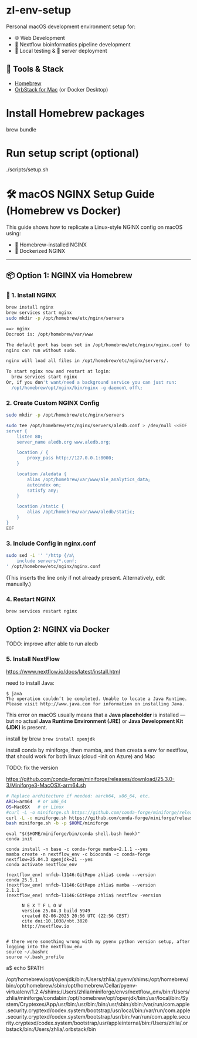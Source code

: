 # zl-env-setup

Personal macOS development environment setup for:

- 🌐 Web Development
- 🧬 Nextflow bioinformatics pipeline development
- 🧪 Local testing & 🚀 server deployment

## 🔧 Tools & Stack

- [Homebrew](https://brew.sh/)
- [OrbStack for Mac](https://orbstack.dev/) (or Docker Desktop)
<!-- - Node.js, Python, Git, NGINX
- VS Code with custom extensions
- Nextflow & related tools -->



# Install Homebrew packages
brew bundle

# Run setup script (optional)
./scripts/setup.sh

# 🛠️ macOS NGINX Setup Guide (Homebrew vs Docker)

This guide shows how to replicate a Linux-style NGINX config on macOS using:

- 🍺 Homebrew-installed NGINX
- 🐳 Dockerized NGINX

---

## 📦 Option 1: NGINX via Homebrew

### 🔧 1. Install NGINX

```bash
brew install nginx
brew services start nginx
sudo mkdir -p /opt/homebrew/etc/nginx/servers
```


```bash
==> nginx
Docroot is: /opt/homebrew/var/www

The default port has been set in /opt/homebrew/etc/nginx/nginx.conf to 8080 so that
nginx can run without sudo.

nginx will load all files in /opt/homebrew/etc/nginx/servers/.

To start nginx now and restart at login:
  brew services start nginx
Or, if you don't want/need a background service you can just run:
  /opt/homebrew/opt/nginx/bin/nginx -g daemon\ off\;
```

### 2. Create Custom NGINX Config

```bash
sudo mkdir -p /opt/homebrew/etc/nginx/servers

sudo tee /opt/homebrew/etc/nginx/servers/aledb.conf > /dev/null <<EOF
server {
    listen 80;
    server_name aledb.org www.aledb.org;

    location / {
        proxy_pass http://127.0.0.1:8000;
    }

    location /aledata {
        alias /opt/homebrew/var/www/ale_analytics_data;
        autoindex on;
        satisfy any;
    }

    location /static {
        alias /opt/homebrew/var/www/aledb/static;
    }
}
EOF
```

### 3. Include Config in nginx.conf
```bash
sudo sed -i '' '/http {/a\
    include servers/*.conf;
' /opt/homebrew/etc/nginx/nginx.conf
```
(This inserts the line only if not already present. Alternatively, edit manually.)

### 4. Restart NGINX
```bash
brew services restart nginx
```

## Option 2: NGINX via Docker
TODO: improve after able to run aledb



### 5. Install NextFlow
https://www.nextflow.io/docs/latest/install.html

need to install Java:

```
$ java
The operation couldn’t be completed. Unable to locate a Java Runtime.
Please visit http://www.java.com for information on installing Java.
```

This error on macOS usually means that a **Java placeholder** is installed — but no actual **Java Runtime Environment (JRE)** or **Java Development Kit (JDK)** is present.

install by brew `brew install openjdk`

install conda by miniforge, then mamba, and then creata a env for nextflow, that should work for both linux (cloud -init on Azure) and Mac

TODO: fix the version 



https://github.com/conda-forge/miniforge/releases/download/25.3.0-3/Miniforge3-MacOSX-arm64.sh

```bash
# Replace architecture if needed: aarch64, x86_64, etc.
ARCH=arm64  # or x86_64
OS=MacOSX   # or Linux
#curl -L -o miniforge.sh https://github.com/conda-forge/miniforge/releases/latest/download/Miniforge3-${OS}-${ARCH}.sh
curl -L -o miniforge.sh https://github.com/conda-forge/miniforge/releases/download/25.3.0-3//Miniforge3-${OS}-${ARCH}.sh
bash miniforge.sh -b -p $HOME/miniforge
```

```
eval "$($HOME/miniforge/bin/conda shell.bash hook)"
conda init
```

```
conda install -n base -c conda-forge mamba=2.1.1 --yes
mamba create -n nextflow_env -c bioconda -c conda-forge nextflow=25.04.3 openjdk=21 --yes
conda activate nextflow_env

```

```
(nextflow_env) nnfcb-l1146:GitRepo zhlia$ conda --version
conda 25.5.1
(nextflow_env) nnfcb-l1146:GitRepo zhlia$ mamba --version
2.1.1
(nextflow_env) nnfcb-l1146:GitRepo zhlia$ nextflow -version

      N E X T F L O W
      version 25.04.3 build 5949
      created 02-06-2025 20:56 UTC (22:56 CEST)
      cite doi:10.1038/nbt.3820
      http://nextflow.io


```

```
# there were something wrong with my pyenv python version setup, after logging into the nextflow_env
source ~/.bashrc
source ~/.bash_profile
```

a$ echo $PATH

/opt/homebrew/opt/openjdk/bin:/Users/zhlia/.pyenv/shims:/opt/homebrew/bin:/opt/homebrew/sbin:/opt/homebrew/Cellar/pyenv-virtualenv/1.2.4/shims:/Users/zhlia/miniforge/envs/nextflow_env/bin:/Users/zhlia/miniforge/condabin:/opt/homebrew/opt/openjdk/bin:/usr/local/bin:/System/Cryptexes/App/usr/bin:/usr/bin:/bin:/usr/sbin:/sbin:/var/run/com.apple.security.cryptexd/codex.system/bootstrap/usr/local/bin:/var/run/com.apple.security.cryptexd/codex.system/bootstrap/usr/bin:/var/run/com.apple.security.cryptexd/codex.system/bootstrap/usr/appleinternal/bin:/Users/zhlia/.orbstack/bin:/Users/zhlia/.orbstack/bin